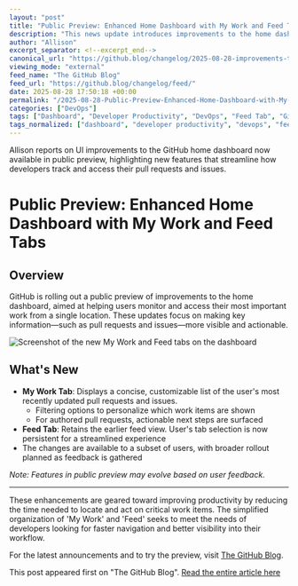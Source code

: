 ```yaml
---
layout: "post"
title: "Public Preview: Enhanced Home Dashboard with My Work and Feed Tabs"
description: "This news update introduces improvements to the home dashboard interface, featuring new 'My Work' and 'Feed' tabs. Users can now access a focused, customizable list of their pull requests and issues directly from the dashboard, streamlining workflow navigation and status tracking. These changes, available in public preview for select users, are designed to help developers quickly understand and act on their most important work items."
author: "Allison"
excerpt_separator: <!--excerpt_end-->
canonical_url: "https://github.blog/changelog/2025-08-28-improvements-to-the-home-dashboard-available-in-public-preview"
viewing_mode: "external"
feed_name: "The GitHub Blog"
feed_url: "https://github.blog/changelog/feed/"
date: 2025-08-28 17:50:18 +00:00
permalink: "/2025-08-28-Public-Preview-Enhanced-Home-Dashboard-with-My-Work-and-Feed-Tabs.html"
categories: ["DevOps"]
tags: ["Dashboard", "Developer Productivity", "DevOps", "Feed Tab", "GitHub", "Issues", "My Work Tab", "News", "Public Preview", "Pull Requests", "Repository Management", "UI Improvements", "Workflow"]
tags_normalized: ["dashboard", "developer productivity", "devops", "feed tab", "github", "issues", "my work tab", "news", "public preview", "pull requests", "repository management", "ui improvements", "workflow"]
---
```


Allison reports on UI improvements to the GitHub home dashboard now available in public preview, highlighting new features that streamline how developers track and access their pull requests and issues.<!--excerpt_end-->

# Public Preview: Enhanced Home Dashboard with My Work and Feed Tabs

## Overview

GitHub is rolling out a public preview of improvements to the home dashboard, aimed at helping users monitor and access their most important work from a single location. These updates focus on making key information—such as pull requests and issues—more visible and actionable.

![Screenshot of the new My Work and Feed tabs on the dashboard](https://github.com/user-attachments/assets/bba01586-1c97-4595-b563-42e3ad6aa085)

## What's New

- **My Work Tab**: Displays a concise, customizable list of the user's most recently updated pull requests and issues.
  - Filtering options to personalize which work items are shown
  - For authored pull requests, actionable next steps are surfaced
- **Feed Tab**: Retains the earlier feed view. User's tab selection is now persistent for a streamlined experience
- The changes are available to a subset of users, with broader rollout planned as feedback is gathered

*Note: Features in public preview may evolve based on user feedback.*

---

These enhancements are geared toward improving productivity by reducing the time needed to locate and act on critical work items. The simplified organization of 'My Work' and 'Feed' seeks to meet the needs of developers looking for faster navigation and better visibility into their workflow.

For the latest announcements and to try the preview, visit [The GitHub Blog](https://github.blog/changelog/2025-08-28-improvements-to-the-home-dashboard-available-in-public-preview).

This post appeared first on "The GitHub Blog". [Read the entire article here](https://github.blog/changelog/2025-08-28-improvements-to-the-home-dashboard-available-in-public-preview)
